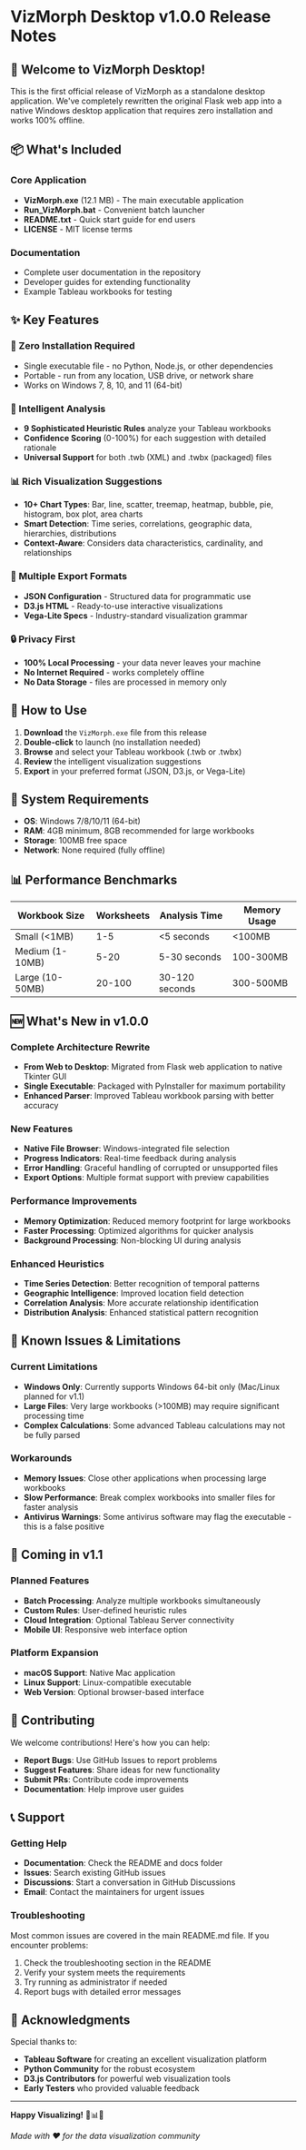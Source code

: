 # VizMorph Desktop v1.0.0 Release Notes

## 🎉 Welcome to VizMorph Desktop!

This is the first official release of VizMorph as a standalone desktop application. We've completely rewritten the original Flask web app into a native Windows desktop application that requires zero installation and works 100% offline.

## 📦 What's Included

### Core Application
- **VizMorph.exe** (12.1 MB) - The main executable application
- **Run_VizMorph.bat** - Convenient batch launcher
- **README.txt** - Quick start guide for end users
- **LICENSE** - MIT license terms

### Documentation
- Complete user documentation in the repository
- Developer guides for extending functionality
- Example Tableau workbooks for testing

## ✨ Key Features

### 🚀 Zero Installation Required
- Single executable file - no Python, Node.js, or other dependencies
- Portable - run from any location, USB drive, or network share
- Works on Windows 7, 8, 10, and 11 (64-bit)

### 🧠 Intelligent Analysis
- **9 Sophisticated Heuristic Rules** analyze your Tableau workbooks
- **Confidence Scoring** (0-100%) for each suggestion with detailed rationale
- **Universal Support** for both .twb (XML) and .twbx (packaged) files

### 📊 Rich Visualization Suggestions
- **10+ Chart Types**: Bar, line, scatter, treemap, heatmap, bubble, pie, histogram, box plot, area charts
- **Smart Detection**: Time series, correlations, geographic data, hierarchies, distributions
- **Context-Aware**: Considers data characteristics, cardinality, and relationships

### 🔄 Multiple Export Formats
- **JSON Configuration** - Structured data for programmatic use
- **D3.js HTML** - Ready-to-use interactive visualizations
- **Vega-Lite Specs** - Industry-standard visualization grammar

### 🔒 Privacy First
- **100% Local Processing** - your data never leaves your machine
- **No Internet Required** - works completely offline
- **No Data Storage** - files are processed in memory only

## 🎯 How to Use

1. **Download** the `VizMorph.exe` file from this release
2. **Double-click** to launch (no installation needed)
3. **Browse** and select your Tableau workbook (.twb or .twbx)
4. **Review** the intelligent visualization suggestions
5. **Export** in your preferred format (JSON, D3.js, or Vega-Lite)

## 🔧 System Requirements

- **OS**: Windows 7/8/10/11 (64-bit)
- **RAM**: 4GB minimum, 8GB recommended for large workbooks
- **Storage**: 100MB free space
- **Network**: None required (fully offline)

## 📊 Performance Benchmarks

| Workbook Size | Worksheets | Analysis Time | Memory Usage |
|---------------|------------|---------------|---------------|
| Small (<1MB)  | 1-5        | <5 seconds    | <100MB       |
| Medium (1-10MB) | 5-20     | 5-30 seconds  | 100-300MB    |
| Large (10-50MB) | 20-100   | 30-120 seconds| 300-500MB    |

## 🆕 What's New in v1.0.0

### Complete Architecture Rewrite
- **From Web to Desktop**: Migrated from Flask web application to native Tkinter GUI
- **Single Executable**: Packaged with PyInstaller for maximum portability
- **Enhanced Parser**: Improved Tableau workbook parsing with better accuracy

### New Features
- **Native File Browser**: Windows-integrated file selection
- **Progress Indicators**: Real-time feedback during analysis
- **Error Handling**: Graceful handling of corrupted or unsupported files
- **Export Options**: Multiple format support with preview capabilities

### Performance Improvements
- **Memory Optimization**: Reduced memory footprint for large workbooks
- **Faster Processing**: Optimized algorithms for quicker analysis
- **Background Processing**: Non-blocking UI during analysis

### Enhanced Heuristics
- **Time Series Detection**: Better recognition of temporal patterns
- **Geographic Intelligence**: Improved location field detection
- **Correlation Analysis**: More accurate relationship identification
- **Distribution Analysis**: Enhanced statistical pattern recognition

## 🐛 Known Issues & Limitations

### Current Limitations
- **Windows Only**: Currently supports Windows 64-bit only (Mac/Linux planned for v1.1)
- **Large Files**: Very large workbooks (>100MB) may require significant processing time
- **Complex Calculations**: Some advanced Tableau calculations may not be fully parsed

### Workarounds
- **Memory Issues**: Close other applications when processing large workbooks
- **Slow Performance**: Break complex workbooks into smaller files for faster analysis
- **Antivirus Warnings**: Some antivirus software may flag the executable - this is a false positive

## 🔮 Coming in v1.1

### Planned Features
- **Batch Processing**: Analyze multiple workbooks simultaneously
- **Custom Rules**: User-defined heuristic rules
- **Cloud Integration**: Optional Tableau Server connectivity
- **Mobile UI**: Responsive web interface option

### Platform Expansion
- **macOS Support**: Native Mac application
- **Linux Support**: Linux-compatible executable
- **Web Version**: Optional browser-based interface

## 🤝 Contributing

We welcome contributions! Here's how you can help:

- **Report Bugs**: Use GitHub Issues to report problems
- **Suggest Features**: Share ideas for new functionality
- **Submit PRs**: Contribute code improvements
- **Documentation**: Help improve user guides

## 📞 Support

### Getting Help
- **Documentation**: Check the README and docs folder
- **Issues**: Search existing GitHub issues
- **Discussions**: Start a conversation in GitHub Discussions
- **Email**: Contact the maintainers for urgent issues

### Troubleshooting
Most common issues are covered in the main README.md file. If you encounter problems:

1. Check the troubleshooting section in the README
2. Verify your system meets the requirements
3. Try running as administrator if needed
4. Report bugs with detailed error messages

## 🙏 Acknowledgments

Special thanks to:
- **Tableau Software** for creating an excellent visualization platform
- **Python Community** for the robust ecosystem
- **D3.js Contributors** for powerful web visualization tools
- **Early Testers** who provided valuable feedback

---

**Happy Visualizing!** 🎨📊✨

*Made with ❤️ for the data visualization community*
